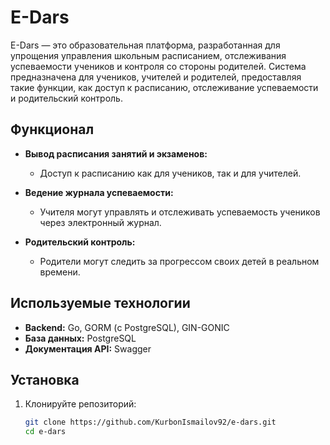 # E-Dars

E-Dars — это образовательная платформа, разработанная для упрощения управления школьным расписанием, отслеживания успеваемости учеников и контроля со стороны родителей. Система предназначена для учеников, учителей и родителей, предоставляя такие функции, как доступ к расписанию, отслеживание успеваемости и родительский контроль.

## Функционал

- **Вывод расписания занятий и экзаменов:**
  - Доступ к расписанию как для учеников, так и для учителей.
  
- **Ведение журнала успеваемости:**
  - Учителя могут управлять и отслеживать успеваемость учеников через электронный журнал.

- **Родительский контроль:**
  - Родители могут следить за прогрессом своих детей в реальном времени.

## Используемые технологии

- **Backend:** Go, GORM (с PostgreSQL), GIN-GONIC
- **База данных:** PostgreSQL
- **Документация API:** Swagger

## Установка

1. Клонируйте репозиторий:
   ```bash
   git clone https://github.com/KurbonIsmailov92/e-dars.git
   cd e-dars
   ```
